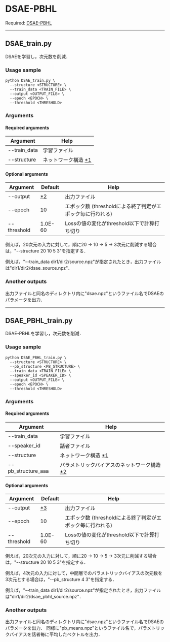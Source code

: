 # DSAE-PBHL

Required: [DSAE-PBHL](https://github.com/RyoOzaki/DSAE-PBHL)

----
## DSAE_train.py
DSAEを学習し，次元数を削減．

### Usage sample
```
python DSAE_train.py \
  --structure <STRUCTURE> \
  --train_data <TRAIN_FILE> \
  --output <OUTPUT_FILE> \
  --epoch <EPOCH> \
  --threshold <THRESHOLD>
```

### Arguments

#### Required arguments
| Argument | Help |
|----------|------|
| --train_data | 学習ファイル |
| --structure | ネットワーク構造 [\*1] |

#### Optional arguments
| Argument | Default | Help |
|----------|---------|------|
| --output | [\*2] | 出力ファイル |
| --epoch | 10 | エポック数 (thresholdによる終了判定がエポック毎に行われる) |
| --threshold | 1.0E-60 | Lossの値の変化がthreshold以下で計算打ち切り |

[\*1]:
ネットワーク構造の記述は，整数値を並べて行う．
例えば，20次元の入力に対して，順に20 -> 10 -> 5 -> 3次元に削減する場合は，"--structure 20 10 5 3"を指定する．

[\*2]:
指定が無い場合は，入力ファイル名先頭に"dsae\_"を付したファイルに出力．
例えば，"--train_data dir1/dir2/source.npz"が指定されたとき，出力ファイルは"dir1/dir2/dsae\_source.npz"．

### Another outputs
出力ファイルと同名のディレクトリ内に"dsae.npz"というファイル名でDSAEのパラメータを出力．

----
## DSAE_PBHL_train.py
DSAE-PBHLを学習し，次元数を削減．

### Usage sample
```
python DSAE_PBHL_train.py \
  --structure <STRUCTURE> \
  --pb_structure <PB_STRUCTURE> \
  --train_data <TRAIN_FILE> \
  --speaker_id <SPEAKER_ID> \
  --output <OUTPUT_FILE> \
  --epoch <EPOCH> \
  --threshold <THRESHOLD>
```

### Arguments

#### Required arguments
| Argument | Help |
|----------|------|
| --train_data | 学習ファイル |
| --speaker_id | 話者ファイル |
| --structure | ネットワーク構造 [\*1] |
| --pb_structure_aaa | パラメトリックバイアスのネットワーク構造 [\*2] |

#### Optional arguments
| Argument | Default | Help |
|----------|---------|------|
| --output | [\*3] | 出力ファイル |
| --epoch | 10 | エポック数 (thresholdによる終了判定がエポック毎に行われる) |
| --threshold | 1.0E-60 | Lossの値の変化がthreshold以下で計算打ち切り |

[\*1]:
ネットワーク構造の記述は，整数値を並べて行う．
例えば，20次元の入力に対して，順に20 -> 10 -> 5 -> 3次元に削減する場合は，"--structure 20 10 5 3"を指定する．

[\*2]:
パラメトリックバイアスのネットワーク構造の記述は，structureの指定と同様に整数値を並べて行う．
例えば，4次元の入力に対して，中間層でのパラメトリックバイアスの次元数を3次元とする場合は，"--pb_structure 4 3"を指定する．


[\*3]:
指定が無い場合は，入力ファイル名先頭に"dsae\_pbhl\_"を付したファイルに出力．
例えば，"--train_data dir1/dir2/source.npz"が指定されたとき，出力ファイルは"dir1/dir2/dsae\_pbhl\_source.npz"．

### Another outputs
出力ファイルと同名のディレクトリ内に"dsae.npz"というファイル名でDSAEのパラメータを出力．
同様に"pb\_means.npz"というファイル名で，パラメトリックバイアスを話者毎に平均したベクトルを出力．
